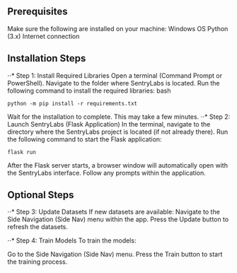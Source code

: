 ## Prerequisites
Make sure the following are installed on your machine:
Windows OS
Python (3.x)
Internet connection

## Installation Steps
⋅⋅* Step 1: Install Required Libraries
Open a terminal (Command Prompt or PowerShell).
Navigate to the folder where SentryLabs is located.
Run the following command to install the required libraries:
bash

```
python -m pip install -r requirements.txt
```

Wait for the installation to complete. This may take a few minutes.
⋅⋅* Step 2: Launch SentryLabs (Flask Application)
In the terminal, navigate to the directory where the SentryLabs project is located (if not already there).
Run the following command to start the Flask application:
```
flask run
```

After the Flask server starts, a browser window will automatically open with the SentryLabs interface.
Follow any prompts within the application.

## Optional Steps
⋅⋅* Step 3: Update Datasets
If new datasets are available:
Navigate to the Side Navigation (Side Nav) menu within the app.
Press the Update button to refresh the datasets.

⋅⋅* Step 4: Train Models
To train the models:

Go to the Side Navigation (Side Nav) menu.
Press the Train button to start the training process.

